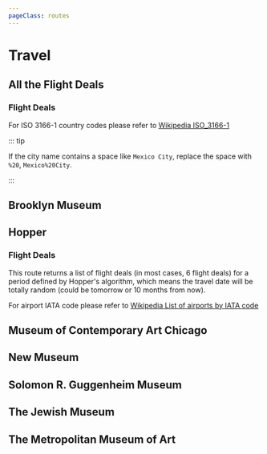 ```yaml
---
pageClass: routes
---
```


# Travel

## All the Flight Deals

### Flight Deals

<RouteEn author="HenryQW" path="/atfd/:locations/:nearby?" example="/atfd/us+new%20york,gb+london/1" :paramsDesc="['the departing city, consists of an 「ISO 3166-1 country code」 and a 「city name」.  Origin\'s ISO 3166-1 country code + city name, eg. `us+new york`, [https://rsshub.app/atfd/us+new york](https://rsshub.app/atfd/us+new%20york). Multiple origins are supported via a comma separated string, eg. `us+new york,gb+london`, [https://rsshub.app/atfd/us+new york,gb+london/](https://rsshub.app/atfd/us+new%20york,gb+london/).', 'whether includes nearby airports, optional value of 0 or 1, default to 0 (exclude nearby airports)']" >

For ISO 3166-1 country codes please refer to [Wikipedia ISO_3166-1](https://en.wikipedia.org/wiki/ISO_3166-1)

::: tip

If the city name contains a space like `Mexico City`, replace the space with `%20`, `Mexico%20City`.

:::

</RouteEn>

## Brooklyn Museum

<RouteEn author="chazeon"
    example="/brooklynmuseum/exhibitions"
    path="/brooklynmuseum/exhibitions/:state?"
    :paramsDesc="['state of the exhibition: `current`，`past`, or `upcoming`, the default value is `current`']"
/>

## Hopper

### Flight Deals

<RouteEn author="HenryQW" path="/hopper/:lowestOnly/:from/:to?" example="/hopper/1/LHR/PEK" :paramsDesc="['set to `1` will return the cheapest deal only, instead of all deals, so you don\'t get spammed', 'origin airport IATA code', 'destination airport IATA code, if unset the destination will be set to `anywhere`']" >

This route returns a list of flight deals (in most cases, 6 flight deals) for a period defined by Hopper's algorithm, which means the travel date will be totally random (could be tomorrow or 10 months from now).

For airport IATA code please refer to [Wikipedia List of airports by IATA code](https://en.wikipedia.org/wiki/List_of_airports_by_IATA_code:_A)

</RouteEn>

## Museum of Contemporary Art Chicago

<RouteEn author="chazeon" example="/mcachicago/exhibitions" path="/mcachicago/exhibitions" />

## New Museum

<RouteEn author="chazeon" example="/newmuseum/exhibitions" path="/newmuseum/exhibitions" />

## Solomon R. Guggenheim Museum

<RouteEn author="chazeon" example="/guggenheim/exhibitions" path="/guggenheim/exhibitions" />

## The Jewish Museum

<RouteEn author="chazeon" example="/jewishmuseum/exhibitions" path="/jewishmuseum/exhibitions" />

## The Metropolitan Museum of Art

<RouteEn author="chazeon"
    example="/metmuseum/exhibitions"
    path="/metmusem/exhibitions/:state?"
    :paramsDesc="['state of the exhibition: `current`，`past`, or `upcoming`, the default value is `current`']"
/>
